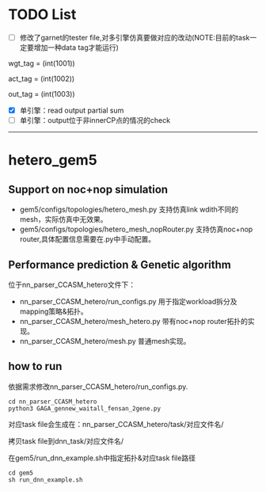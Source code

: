 # TODO List
- [ ] 修改了garnet的tester file,对多引擎仿真要做对应的改动(NOTE:目前的task一定要增加一种data tag才能运行)

wgt_tag =  (int(1001))

act_tag =  (int(1002))

out_tag =  (int(1003))

- [x] 单引擎：read output partial sum
- [ ] 单引擎：output位于非innerCP点的情况的check
---
# hetero_gem5
## Support on noc+nop simulation
- gem5/configs/topologies/hetero_mesh.py 支持仿真link wdith不同的mesh，实际仿真中无效果。
- gem5/configs/topologies/hetero_mesh_nopRouter.py 支持仿真noc+nop router,具体配置信息需要在.py中手动配置。

## Performance prediction & Genetic algorithm
位于nn_parser_CCASM_hetero文件下：
- nn_parser_CCASM_hetero/run_configs.py 用于指定workload拆分及mapping策略&拓扑。
- nn_parser_CCASM_hetero/mesh_hetero.py 带有noc+nop router拓扑的实现。
- nn_parser_CCASM_hetero/mesh.py 普通mesh实现。

## how to run
依据需求修改nn_parser_CCASM_hetero/run_configs.py.
```
cd nn_parser_CCASM_hetero
python3 GAGA_gennew_waitall_fensan_2gene.py
```
对应task file会生成在：nn_parser_CCASM_hetero/task/对应文件名/

拷贝task file到dnn_task/对应文件名/

在gem5/run_dnn_example.sh中指定拓扑&对应task file路径
```
cd gem5
sh run_dnn_example.sh
```
